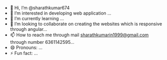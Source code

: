 - 👋 Hi, I’m @sharathkumar674
- 👀 I’m interested in developing web application ...
- 🌱 I’m currently learning ...
- 💞️ I’m looking to collaborate on creating the websites which is responsive through angular...
- 📫 How to reach me through mail sharathkumarin1999@gmail.com through number 6361142595...
- 😄 Pronouns: ...
- ⚡ Fun fact: ...

<!---
sharathkumar674/sharathkumar674 is a ✨ special ✨ repository because its `README.md` (this file) appears on your GitHub profile.
You can click the Preview link to take a look at your changes.
--->
